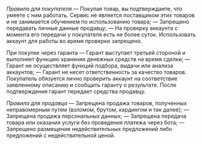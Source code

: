 *Правила для покупателя*
— Покупая товар, вы подтверждаете, что умеете с ним работать. Сервис не является поставщиком этих товаров и не занимается обучением по использованию товара;
— Запрещено передавать личные данные продавцу;
— На проверку аккаунта с момента его передачи у покупателя есть не более суток. Использовать аккаунт для работы во время проверки запрещено.

При покупке через гаранта
— Гарант выступает третьей стороной и выполняет функцию хранения денежных средств на время сделки;
— Гарант не осуществляет функций подбора, выдачи или анализа аккаунтов;
— Гарант не несет ответственность за качество товаров. Покупатель обязуется лично проверить аккаунт на соответствие заявленному описанию и сообщить гаранту о результате. После подтверждения гарант передает средства продавцу.


*Правила для продавца*
— Запрещена продажа товаров, полученных неправомерным путем (взломом, брутом, кардингом и так далее);
— Запрещена продажа персональных данных;
— Запрещена передача товара или оказания услуги без проведения платежа через бота;
— Запрещено размещение недействительных предложений либо предложений с недействительной ценой.